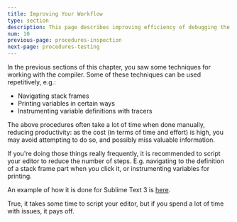 ```yaml
---
title: Improving Your Workflow
type: section
description: This page describes improving efficiency of debugging the Scala 3 compiler.
num: 10
previous-page: procedures-inspection
next-page: procedures-testing
---
```


In the previous sections of this chapter, you saw some techniques for
working with the compiler. Some of these techniques can be used
repetitively, e.g.:

- Navigating stack frames
- Printing variables in certain ways
- Instrumenting variable definitions with tracers

The above procedures often take a lot of time when done manually, reducing productivity:
as the cost (in terms of time and effort) is high, you may avoid attempting to do so,
and possibly miss valuable information.

If you're doing those things really frequently, it is recommended to script your editor
to reduce the number of steps. E.g. navigating to the definition of a stack frame
part when you click it, or instrumenting variables for printing.

An example of how it is done for Sublime Text 3 is [here](https://github.com/anatoliykmetyuk/scala-debug-sublime).

True, it takes some time to script your editor, but if you spend a lot of time with issues, it pays off.
